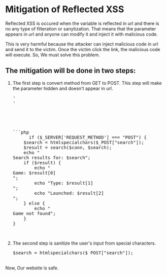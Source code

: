 <h1>Mitigation of Reflected XSS</h1>
<p>Reflected XSS is occured when the variable is reflected in url and there is no any type of filteration or sanytization. That means that the parameter appears in url and anyone can modify it and inject it with malicious code.</p>
<p>This is very harmful because the attacker can inject malicious code in url and send it to the victim. Once the victim click the link, the malicious code will execute.
So, We must solve this problem.</p>
<h2>The mitigation will be done in two steps:</h2>
<ol>
  <li>
    </p>The first step is convert method from GET to POST. This step will make the parameter hidden and doesn't appear in url.</p>
    <pre>'<form action="reflected_xss.php" method="POST">'</pre><br><br>
    <pre>```php
      if ($_SERVER['REQUEST_METHOD'] === "POST") {
    $search = htmlspecialchars($_POST["search"]);
    $result = search($conn, $search);
    echo "<br>Search results for: $search";
    if ($result) {
        echo "<br>Game: $result[0]<br>";
        echo "Type: $result[1]<br>";
        echo "Launched: $result[2]<br>";
    } else {
        echo "<br>Game not found";
    }
}</pre>
  </li>
      <br>
  <li>
    <p>The second step is sanitize the user's input from special characters.</p>
    <pre>$search = htmlspecialchars($_POST["search"]);</pre>
  </li>
</ol>
<br>
Now, Our website is safe.
